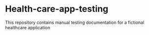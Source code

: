 # Health-care-app-testing
This repository contains manual testing documentation for a fictional healthcare application
